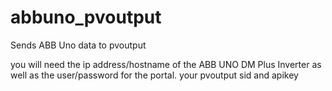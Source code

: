 # abbuno_pvoutput
Sends ABB Uno data to pvoutput

you will need the ip address/hostname of the ABB UNO DM Plus Inverter as well as the user/password for the portal.
your pvoutput sid and apikey
